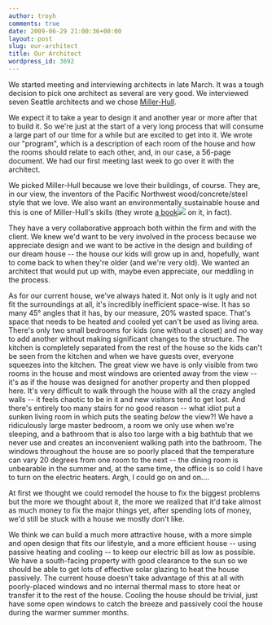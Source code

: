 ```yaml
---
author: troyh
comments: true
date: 2009-06-29 21:00:36+00:00
layout: post
slug: our-architect
title: Our Architect
wordpress_id: 3692
---
```


We started meeting and interviewing architects in late March. It was a tough decision to pick one architect as several are very good. We interviewed seven Seattle architects and we chose [Miller-Hull](http://www.millerhull.com/htm/home.htm).

We expect it to take a year to design it and another year or more after that to build it. So we're just at the start of a very long process that will consume a large part of our time for a while but are excited to get into it. We wrote our "program", which is a description of each room of the house and how the rooms should relate to each other, and, in our case, a 56-page document. We had our first meeting last week to go over it with the architect.

<!-- more -->

We picked Miller-Hull because we love their buildings, of course. They are, in our view, the inventors of the Pacific Northwest wood/concrete/steel style that we love. We also want an environmentally sustainable house and this is one of Miller-Hull's skills (they wrote [a book](http://www.amazon.com/gp/product/0295984945?ie=UTF8&tag=tg0f1-20&linkCode=as2&camp=1789&creative=390957&creativeASIN=0295984945)![](http://www.assoc-amazon.com/e/ir?t=tg0f1-20&l=as2&o=1&a=0295984945) on it, in fact).

They have a very collaborative approach both within the firm and with the client. We knew we'd want to be very involved in the process because we appreciate design and we want to be active in the design and building of our dream house -- the house our kids will grow up in and, hopefully, want to come back to when they're older (and we're very old). We wanted an architect that would put up with, maybe even appreciate, our meddling in the process.

As for our current house, we've always hated it. Not only is it ugly and not fit the surroundings at all, it's incredibly inefficient space-wise. It has so many 45° angles that it has, by our measure, 20% wasted space. That's space that needs to be heated and cooled yet can't be used as living area. There's only two small bedrooms for kids (one without a closet) and no way to add another without making significant changes to the structure. The kitchen is completely separated from the rest of the house so the kids can't be seen from the kitchen and when we have guests over, everyone squeezes into the kitchen. The great view we have is only visible from two rooms in the house and most windows are oriented away from the view -- it's as if the house was designed for another property and then plopped here. It's very difficult to walk through the house with all the crazy angled walls -- it feels chaotic to be in it and new visitors tend to get lost. And there's entirely too many stairs for no good reason -- what idiot put a sunken living room in which puts the seating _below_ the view?! We have a ridiculously large master bedroom, a room we only use when we're sleeping, and a bathroom that is also too large with a big bathtub that we never use and creates an inconvenient walking path into the bathroom. The windows throughout the house are so poorly placed that the temperature can vary 20 degrees from one room to the next -- the dining room is unbearable in the summer and, at the same time, the office is so cold I have to turn on the electric heaters. Argh, I could go on and on....

At first we thought we could remodel the house to fix the biggest problems but the more we thought about it, the more we realized that it'd take almost as much money to fix the major things yet, after spending lots of money, we'd still be stuck with a house we mostly don't like.

We think we can build a much more attractive house, with a more simple and open design that fits our lifestyle, and a more efficient house -- using passive heating and cooling -- to keep our electric bill as low as possible. We have a south-facing property with good clearance to the sun so we should be able to get lots of effective solar glazing to heat the house passively. The current house doesn't take advantage of this at all with poorly-placed windows and no internal thermal mass to store heat or transfer it to the rest of the house. Cooling the house should be trivial, just have some open windows to catch the breeze and passively cool the house during the warmer summer months.
